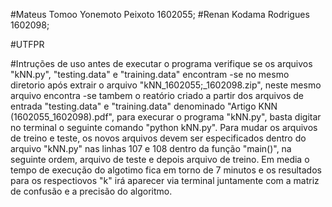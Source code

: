 #Mateus Tomoo Yonemoto Peixoto 1602055;
#Renan Kodama Rodrigues 1602098;

#UTFPR

#Intruções de uso
    antes de executar o programa verifique se os arquivos "kNN.py", "testing.data" e "training.data" 
    encontram -se no mesmo diretorio após extrair o arquivo "kNN_1602055;_1602098.zip", neste mesmo arquivo 
    encontra -se tambem o reatório criado a partir dos arquivos de entrada "testing.data" e "training.data"
    denominado "Artigo KNN (1602055_1602098).pdf", para execurar o programa "kNN.py", basta digitar no terminal
    o seguinte comando "python kNN.py".
    Para mudar os arquivos de treino e teste, os novos arquivos devem ser especificados dentro do arquivo "kNN.py"
    nas linhas 107 e 108 dentro da função "main()", na seguinte ordem, arquivo de teste e depois arquivo de treino.
    Em media o tempo de execução do algotimo fica em torno de 7 minutos e os resultados para os respectiovos "k" irá 
    aparecer via terminal juntamente com a matriz de confusão e a precisão do algoritmo.
    
    
 
